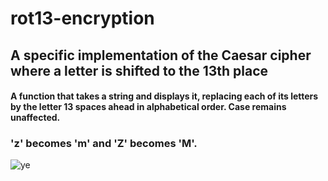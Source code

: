 # rot13-encryption

<h2>A specific implementation of the Caesar cipher where a letter is shifted to the 13th place</h2>

<h4> A function that takes a string and displays it, replacing each of its letters by the letter 13 spaces ahead in alphabetical order.
Case remains unaffected.</h4>
<h3>'z' becomes 'm' and 'Z' becomes 'M'. </h3>



![ye](https://user-images.githubusercontent.com/77325667/154647288-e871ef80-b63c-443d-a960-a4cb2c8239e1.png)
